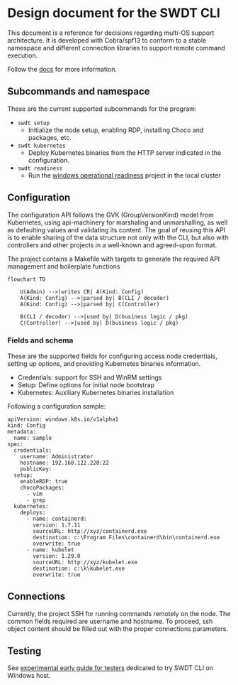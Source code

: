 # Design document for the SWDT CLI

This document is a reference for decisions regarding multi-OS support architecture. It is developed with Cobra/spf13 to conform to a stable namespace and different connection libraries to support remote command execution.

Follow the [docs](../../docs) for more information.

## Subcommands and namespace

These are the current supported subcommands for the program:

* `swdt setup`
  * Initialize the node setup, enabling RDP, installing Choco and packages, etc.
* `swdt kubernetes`
  * Deploy Kubernetes binaries from the HTTP server indicated in the configuration.
* `swdt readiness`
  * Run the [windows operational readiness](https://github.com/kubernetes-sigs/windows-operational-readiness) project in the local cluster

## Configuration

The configuration API follows the GVK (GroupVersionKind) model from Kubernetes, using api-machinery for marshaling and unmarshalling, as well as defaulting values and validating its content. The goal of reusing this API is to enable sharing of the data structure not only with the CLI, but also with controllers and other projects in a well-known and agreed-upon format.

The project contains a Makefile with targets to generate the required API management and boilerplate functions

```mermaid
flowchart TD

    U(Admin) -->|writes CR| A(Kind: Config)
    A(Kind: Config) -->|parsed by| B(CLI / decoder)
    A(Kind: Config) -->|parsed by| C(Controller)

    B(CLI / decoder) -->|used by| D(business logic / pkg)
    C(Controller) -->|used by| D(business logic / pkg)
```

### Fields and schema

These are the supported fields for configuring access node credentials, setting up options, and providing Kubernetes binaries information. 

* Credentials: support for SSH and WinRM settings
* Setup: Define options for initial node bootstrap
* Kubernetes: Auxiliary Kubernetes binaries installation

Following a configuration sample:

```
apiVersion: windows.k8s.io/v1alpha1
kind: Config
metadata:
  name: sample
spec:
  credentials:
    username: Administrator
    hostname: 192.168.122.220:22
    publicKey:
  setup:
    enableRDP: true
    chocoPackages:
      - vim
      - grep
  kubernetes:
    deploys:
      - name: containerd:
        version: 1.7.11
        sourceURL: http://xyz/containerd.exe
        destination: c:\Program Files\containerd\bin\containerd.exe
        overwrite: true
      - name: kubelet
        version: 1.29.0
        sourceURL: http://xyz/kubelet.exe
        destination: c:\k\kubelet.exe
        overwrite: true
```

## Connections

Currently, the project SSH for running commands remotely on the node. The common fields required are username and hostname. To proceed, ssh object content should be filled out with the proper connections parameters.

## Testing

See [experimental early guide for testers](samples/mloskot/README.windows.md)
dedicated to try SWDT CLI on Windows host.
